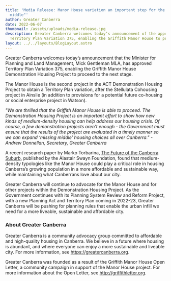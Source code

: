 ```yaml
---
title: 'Media Release: Manor House variation an important step for the "missing
  middle"'
author: Greater Canberra
date: 2022-06-07
thumbnail: /assets/uploads/media-release.jpg
description: Greater Canberra welcomes today’s announcement of the approval of
  Territory Plan Variation 375, enabling the Griffith Manor House to proceed.
layout: ../../layouts/BlogLayout.astro
---
```

Greater Canberra welcomes today’s announcement that the Minister for Planning and Land Management, Mick Gentleman MLA, has approved Territory Plan Variation 375, enabling the Griffith Manor House Demonstration Housing Project to proceed to the next stage.

The Manor House is the second project in the ACT Demonstration Housing Project to obtain a Territory Plan variation, after the Stellulata Cohousing project in Ainslie (in addition to provisions for a potential future co-housing or social enterprise project in Watson).

*"We are thrilled that the Griffith Manor House is able to proceed. The Demonstration Housing Project is an important effort to show how new kinds of medium-density housing can help address our housing crisis. Of course, a few demonstration projects aren’t enough - the Government must ensure that the results of the project are evaluated in a timely manner so we can expand ‘missing middle’ housing choices all over Canberra." - Andrew Donnellan, Secretary, Greater Canberra*

A recent research paper by Marko Torbarina, [The Future of the Canberra Suburb](https://alastairswaynfoundation.org/wp-content/uploads/2022/02/The-Future-of-the-Canberra-Suburb_Marko-Torbarina.pdf), published by the Alastair Swayn Foundation, found that medium-density typologies like the Manor House could play a critical role in housing Canberra’s growing population in a more affordable and sustainable way, while maintaining what Canberrans love about our city.

Greater Canberra will continue to advocate for the Manor House and for other projects within the Demonstration Housing Project. As the Government continues with its Planning System Review and Reform Project, with a new Planning Act and Territory Plan coming in 2022-23, Greater Canberra will be pushing for planning rules that enable the urban infill we need for a more liveable, sustainable and affordable city.

### About Greater Canberra

Greater Canberra is a community advocacy group committed to affordable and high-quality housing in Canberra. We believe in a future where housing is abundant, and where everyone can enjoy a more sustainable and liveable city. For more information, see <https://greatercanberra.org>.

Greater Canberra was founded as a result of the Griffith Manor House Open Letter, a community campaign in support of the Manor House project. For more information about the Open Letter, see <http://griffithletter.org>.